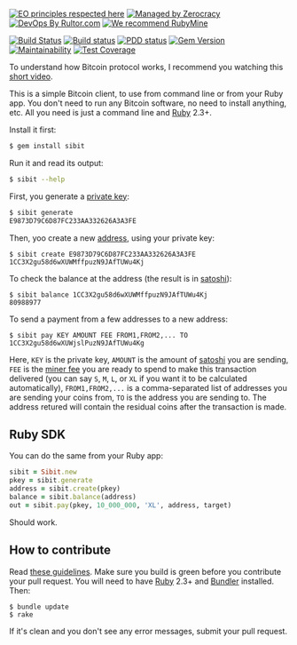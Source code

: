 [![EO principles respected here](http://www.elegantobjects.org/badge.svg)](http://www.elegantobjects.org)
[![Managed by Zerocracy](https://www.0crat.com/badge/C3RFVLU72.svg)](https://www.0crat.com/p/C3RFVLU72)
[![DevOps By Rultor.com](http://www.rultor.com/b/yegor256/sibit)](http://www.rultor.com/p/yegor256/sibit)
[![We recommend RubyMine](http://www.elegantobjects.org/rubymine.svg)](https://www.jetbrains.com/ruby/)

[![Build Status](https://travis-ci.org/yegor256/sibit.svg)](https://travis-ci.org/yegor256/sibit)
[![Build status](https://ci.appveyor.com/api/projects/status/orvfo2qgmd1d7a2i?svg=true)](https://ci.appveyor.com/project/yegor256/sibit)
[![PDD status](http://www.0pdd.com/svg?name=yegor256/sibit)](http://www.0pdd.com/p?name=yegor256/sibit)
[![Gem Version](https://badge.fury.io/rb/sibit.svg)](http://badge.fury.io/rb/sibit)
[![Maintainability](https://api.codeclimate.com/v1/badges/a3fee65d42a9cf6397ea/maintainability)](https://codeclimate.com/github/yegor256/sibit/maintainability)
[![Test Coverage](https://img.shields.io/codecov/c/github/yegor256/sibit.svg)](https://codecov.io/github/yegor256/sibit?branch=master)

To understand how Bitcoin protocol works, I recommend you watching
this [short video](https://www.youtube.com/watch?v=IV9pRBq5A4g).

This is a simple Bitcoin client, to use from command line
or from your Ruby app. You don't need to run any Bitcoin software,
no need to install anything, etc. All you need is just a command line
and [Ruby](https://www.ruby-lang.org/en/) 2.3+.

Install it first:

```bash
$ gem install sibit
```

Run it and read its output:

```bash
$ sibit --help
```

First, you generate a [private key](https://en.bitcoin.it/wiki/Private_key):

```bash
$ sibit generate
E9873D79C6D87FC233AA332626A3A3FE
```

Then, yoo create a new [address](https://en.bitcoin.it/wiki/Address),
using your private key:

```
$ sibit create E9873D79C6D87FC233AA332626A3A3FE
1CC3X2gu58d6wXUWMffpuzN9JAfTUWu4Kj
```

To check the balance at the address (the result is in
[satoshi](https://en.bitcoin.it/wiki/Satoshi_%28unit%29)):

```
$ sibit balance 1CC3X2gu58d6wXUWMffpuzN9JAfTUWu4Kj
80988977
```

To send a payment from a few addresses to a new address:

```
$ sibit pay KEY AMOUNT FEE FROM1,FROM2,... TO
1CC3X2gu58d6wXUWjslPuzN9JAfTUWu4Kg
```

Here,
`KEY` is the private key,
`AMOUNT` is the amount of [satoshi](https://en.bitcoin.it/wiki/Satoshi_%28unit%29) you are sending,
`FEE` is the [miner fee](https://en.bitcoin.it/wiki/Miner_fees) you are ready to spend to make this transaction delivered
(you can say `S`, `M`, `L`, or `XL` if you want it to be calculated automatically),
`FROM1,FROM2,...` is a comma-separated list of addresses you are sending your coins from,
`TO` is the address you are sending to.
The address retured will contain the residual coins after the transaction is made.

## Ruby SDK

You can do the same from your Ruby app:

```ruby
sibit = Sibit.new
pkey = sibit.generate
address = sibit.create(pkey)
balance = sibit.balance(address)
out = sibit.pay(pkey, 10_000_000, 'XL', address, target)
```

Should work.

## How to contribute

Read [these guidelines](https://www.yegor256.com/2014/04/15/github-guidelines.html).
Make sure you build is green before you contribute
your pull request. You will need to have [Ruby](https://www.ruby-lang.org/en/) 2.3+ and
[Bundler](https://bundler.io/) installed. Then:

```
$ bundle update
$ rake
```

If it's clean and you don't see any error messages, submit your pull request.

